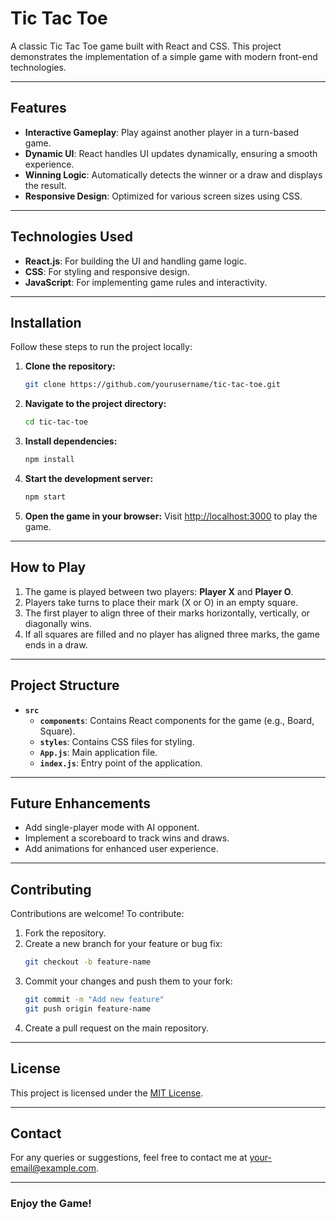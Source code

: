# Tic Tac Toe

A classic Tic Tac Toe game built with React and CSS. This project demonstrates the implementation of a simple game with modern front-end technologies.

---

## Features
- **Interactive Gameplay**: Play against another player in a turn-based game.
- **Dynamic UI**: React handles UI updates dynamically, ensuring a smooth experience.
- **Winning Logic**: Automatically detects the winner or a draw and displays the result.
- **Responsive Design**: Optimized for various screen sizes using CSS.

---

## Technologies Used
- **React.js**: For building the UI and handling game logic.
- **CSS**: For styling and responsive design.
- **JavaScript**: For implementing game rules and interactivity.

---

## Installation

Follow these steps to run the project locally:

1. **Clone the repository:**
   ```bash
   git clone https://github.com/yourusername/tic-tac-toe.git
   ```

2. **Navigate to the project directory:**
   ```bash
   cd tic-tac-toe
   ```

3. **Install dependencies:**
   ```bash
   npm install
   ```

4. **Start the development server:**
   ```bash
   npm start
   ```

5. **Open the game in your browser:**
   Visit [http://localhost:3000](http://localhost:3000) to play the game.

---

## How to Play
1. The game is played between two players: **Player X** and **Player O**.
2. Players take turns to place their mark (X or O) in an empty square.
3. The first player to align three of their marks horizontally, vertically, or diagonally wins.
4. If all squares are filled and no player has aligned three marks, the game ends in a draw.

---

## Project Structure
- **`src`**
  - **`components`**: Contains React components for the game (e.g., Board, Square).
  - **`styles`**: Contains CSS files for styling.
  - **`App.js`**: Main application file.
  - **`index.js`**: Entry point of the application.

---

## Future Enhancements
- Add single-player mode with AI opponent.
- Implement a scoreboard to track wins and draws.
- Add animations for enhanced user experience.

---

## Contributing
Contributions are welcome! To contribute:
1. Fork the repository.
2. Create a new branch for your feature or bug fix:
   ```bash
   git checkout -b feature-name
   ```
3. Commit your changes and push them to your fork:
   ```bash
   git commit -m "Add new feature"
   git push origin feature-name
   ```
4. Create a pull request on the main repository.

---

## License
This project is licensed under the [MIT License](LICENSE).

---

## Contact
For any queries or suggestions, feel free to contact me at [your-email@example.com](mailto:your-email@example.com).

---

### Enjoy the Game!


